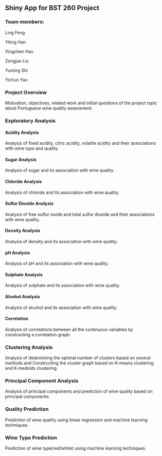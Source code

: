 ## Shiny App for BST 260 Project

### Team members:
Ling Feng

Yiting Han

Xingchen Hao 

Zongjun Liu

Yuming Shi

Yichun Yao

### Project Overview
Motivation, objectives, related work and initial questions of the project topic about Portuguese wine quality assessment.

### Exploratory Analysis

#### Acidity Analysis
Analysis of fixed acidity, citric acidity, volatile acidity and their associations with wine type and quality.

#### Sugar Analysis
Analysis of sugar and its association with wine quality.

#### Chloride Analysis
Analysis of chloride and its association with wine quality.

#### Sulfur Dioxide Analysis
Analysis of free sulfur ioxide and total sulfur dioxide and their associations with wine quality.

#### Density Analysis
Analysis of density and its association with wine quality.

#### pH Analysis
Analysis of  pH and its association with wine quality.

#### Sulphate Analysis
Analysis of sulphate and its association with wine quality.

#### Alcohol Analysis
Analysis of alcohol and its association with wine quality.

#### Correlation
Analysis of correlations between all the continuous variables by constructing a correlation graph.

### Clustering Analysis
Analysis of determining the optimal number of clusters based on several methods and
Constructing the cluster graph based on K-means clustering and K-medoids clustering.

### Principal Component Analysis
Analysis of principal components and prediction of wine quality based on principal components.

### Quality Prediction
Prediction of wine quality using linear regression and machine learning techniques.

### Wine Type Prediction
Prediction of wine type(red/white) using machine learning techniques.